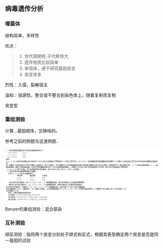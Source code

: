 ## 病毒遗传分析

### 噬菌体

结构简单，多样性

优点：
> 1. 世代周期短,子代群体大
> 2. 遗传物质比较简单
> 3. 单倍体，便于研究基因突变
> 4. 突变体多

烈性：入侵，裂解宿主

温和：溶源性，整合或不整合到染色体上，随着复制而复制

突变型

### 重组测验

计算...基因顺序，交换啥的。

参考之前的例题与这道例题..

![](./img/病毒2.png)

Benzer的重组测验：混合感染

### 互补测验

顺反测验：指将两个突变分别处于顺式和反式，根据其表型确定两个突变是否是同一基因的试验